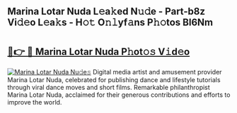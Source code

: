 ## Marina Lotar Nuda L𝚎a𝚔ed N𝚞𝚍e - Part-b8z Vi𝚍𝚎o L𝚎a𝚔s - H𝚘𝚝 O𝚗𝚕yf𝚊ns P𝚑𝚘tos Bl6Nm

# <h2><a href="http://kf99g6d.oniu.top/?m=Marina+Lotar+Nuda">🔗👉 🔴 Marina Lotar Nuda P𝚑ot𝚘𝚜 V𝚒d𝚎o</a></h2>

[![Marina Lotar Nuda Nu𝚍e𝚜](https://i.imgur.com/0qMVB7G.gif)](http://kf99g6d.oniu.top/?m=Marina+Lotar+Nuda)
Digital media artist and amusement provider Marina Lotar Nuda, celebrated for publishing dance and lifestyle tutorials through viral dance moves and short films. Remarkable philanthropist Marina Lotar Nuda, acclaimed for their generous contributions and efforts to improve the world.  
